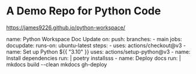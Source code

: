 # A Demo Repo for Python Code

https://james9226.github.io/python-workspace/

name: Python Workspace Doc Update
on:
  push:
    branches:
      - main
jobs:
  docupdate:
    runs-on: ubuntu-latest
    steps:
    - uses: actions/checkout@v3
    - name: Set up Python ${{ "3.10" }}
      uses: actions/setup-python@v3
    - name: Install dependencies
      run: |
        poetry installsss
    - name: Deploy docs
      run: |
        mkdocs build --clean
        mkdocs gh-deploy